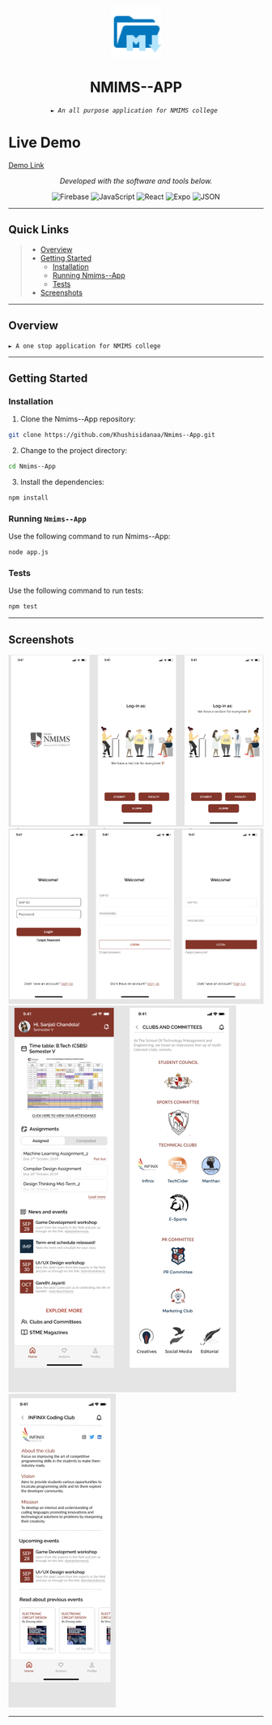 <p align="center">
  <img src="https://raw.githubusercontent.com/PKief/vscode-material-icon-theme/ec559a9f6bfd399b82bb44393651661b08aaf7ba/icons/folder-markdown-open.svg" width="100" />
</p>
<p align="center">
    <h1 align="center">NMIMS--APP</h1>
</p>
<p align="center">
    <em><code>► An all purpose application for NMIMS college </code></em>
</p>

# Live Demo

[Demo Link](https://youtu.be/-zD3TYQ4NMQ)

<p align="center">
		<em>Developed with the software and tools below.</em>
</p>
<p align="center">
	<img src="https://img.shields.io/badge/Firebase-FFCA28.svg?style=flat&logo=Firebase&logoColor=black" alt="Firebase">
	<img src="https://img.shields.io/badge/JavaScript-F7DF1E.svg?style=flat&logo=JavaScript&logoColor=black" alt="JavaScript">
	<img src="https://img.shields.io/badge/React-61DAFB.svg?style=flat&logo=React&logoColor=black" alt="React">
	<img src="https://img.shields.io/badge/Expo-000020.svg?style=flat&logo=Expo&logoColor=white" alt="Expo">
	<img src="https://img.shields.io/badge/JSON-000000.svg?style=flat&logo=JSON&logoColor=white" alt="JSON">
</p>
<hr>

## Quick Links

> - [ Overview](#-overview)
> - [ Getting Started](#-getting-started)
>   - [ Installation](#-installation)
>   - [Running Nmims--App](#-running-Nmims--App)
>   - [ Tests](#-tests)
> - [ Screenshots](#-Screenshots)

---

## Overview

<code>► A one stop application for NMIMS college </code>

---

## Getting Started

### Installation

1. Clone the Nmims--App repository:

```sh
git clone https://github.com/Khushisidanaa/Nmims--App.git
```

2. Change to the project directory:

```sh
cd Nmims--App
```

3. Install the dependencies:

```sh
npm install
```

### Running `Nmims--App`

Use the following command to run Nmims--App:

```sh
node app.js
```

### Tests

Use the following command to run tests:

```sh
npm test
```

---

## Screenshots

![Alt text](/assets/fonts/11.png)
![Alt text](/assets/fonts/12.png)
![Alt text](/assets/fonts/13.png)
![Alt text](/assets/fonts/14.png)

---
